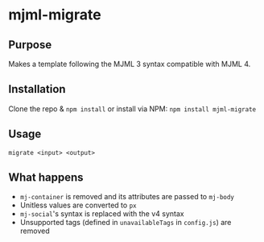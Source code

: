 # mjml-migrate

## Purpose

Makes a template following the MJML 3 syntax compatible with MJML 4.

## Installation

Clone the repo & `npm install` or install via NPM: `npm install mjml-migrate`

## Usage

`migrate <input> <output>`

## What happens

* `mj-container` is removed and its attributes are passed to `mj-body`
* Unitless values are converted to `px`
* `mj-social`'s syntax is replaced with the v4 syntax
* Unsupported tags (defined in `unavailableTags` in `config.js`) are removed 

